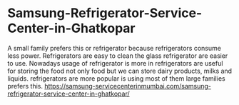 # Samsung-Refrigerator-Service-Center-in-Ghatkopar
A small family prefers this or refrigerator because refrigerators consume less power. Refrigerators are easy to clean the glass refrigerator are easier to use.  Nowadays usage of refrigerator is more in refrigerators are useful for storing the food not only food but we can store dairy products, milks and liquids. refrigerators are more popular is using most of them large families prefers this. https://samsung-servicecenterinmumbai.com/samsung-refrigerator-service-center-in-ghatkopar/
